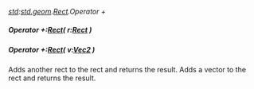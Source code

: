 _[std](../../modules/std/std-module.md):[std.geom](../../modules/std/std-geom.md).[Rect<T>](../../modules/std/std-geom-rect.md).Operator +_
##### Operator +:[Rect](../../modules/std/std-geom-rect.md)<T>( r:[Rect](../../modules/std/std-geom-rect.md)<T> )
##### Operator +:[Rect](../../modules/std/std-geom-rect.md)<T>( v:[Vec2](../../modules/std/std-geom-vec2.md)<T> )
Adds another rect to the rect and returns the result.
Adds a vector to the rect and returns the result.
